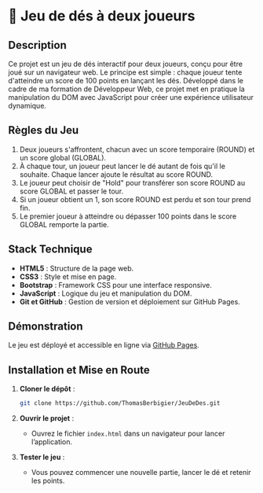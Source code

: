 # 🎲 Jeu de dés à deux joueurs

## Description
Ce projet est un jeu de dés interactif pour deux joueurs, conçu pour être joué sur un navigateur web. Le principe est simple : chaque joueur tente d'atteindre un score de 100 points en lançant les dés. Développé dans le cadre de ma formation de Développeur Web, ce projet met en pratique la manipulation du DOM avec JavaScript pour créer une expérience utilisateur dynamique.

## Règles du Jeu
1. Deux joueurs s'affrontent, chacun avec un score temporaire (ROUND) et un score global (GLOBAL).
2. À chaque tour, un joueur peut lancer le dé autant de fois qu'il le souhaite. Chaque lancer ajoute le résultat au score ROUND.
3. Le joueur peut choisir de "Hold" pour transférer son score ROUND au score GLOBAL et passer le tour.
4. Si un joueur obtient un 1, son score ROUND est perdu et son tour prend fin.
5. Le premier joueur à atteindre ou dépasser 100 points dans le score GLOBAL remporte la partie.

## Stack Technique
- **HTML5** : Structure de la page web.
- **CSS3** : Style et mise en page.
- **Bootstrap** : Framework CSS pour une interface responsive.
- **JavaScript** : Logique du jeu et manipulation du DOM.
- **Git et GitHub** : Gestion de version et déploiement sur GitHub Pages.

## Démonstration

Le jeu est déployé et accessible en ligne via [GitHub Pages](https://thomasberbigier.github.io/ProjetJeuStudi/).

## Installation et Mise en Route
1. **Cloner le dépôt** :
   ```bash
   git clone https://github.com/ThomasBerbigier/JeuDeDes.git
   
2. **Ouvrir le projet** :
   - Ouvrez le fichier `index.html` dans un navigateur pour lancer l’application.

3. **Tester le jeu** :
   - Vous pouvez commencer une nouvelle partie, lancer le dé et retenir les points.




